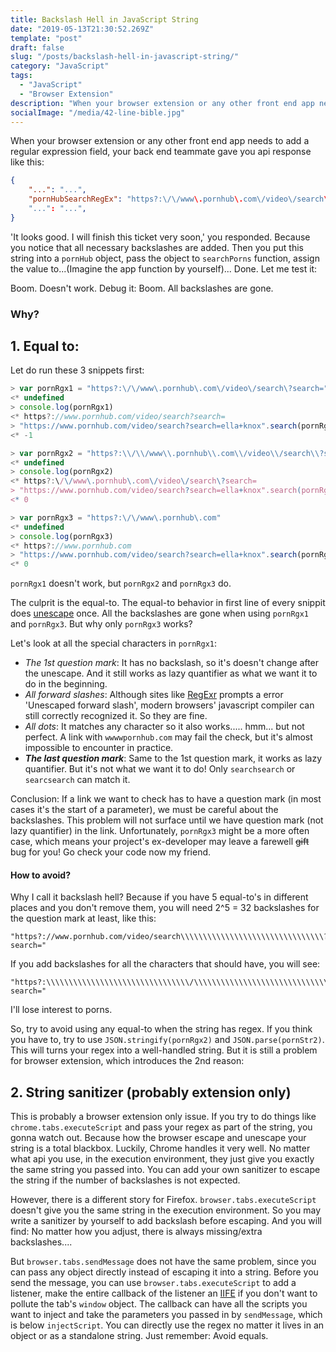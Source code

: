```yaml
---
title: Backslash Hell in JavaScript String
date: "2019-05-13T21:30:52.269Z"
template: "post"
draft: false
slug: "/posts/backslash-hell-in-javascript-string/"
category: "JavaScript"
tags:
  - "JavaScript"
  - "Browser Extension"
description: "When your browser extension or any other front end app needs to add a regular expression field, your back end teammate gave you api response like this:"
socialImage: "/media/42-line-bible.jpg"
---
```


When your browser extension or any other front end app needs to add a regular expression field, your back end teammate gave you api response like this:
```json
{
	"...": "...",
	"pornHubSearchRegEx": "https?:\/\/www\.pornhub\.com\/video\/search\?search="
	"...": "...",
}
```
'It looks good. I will finish this ticket very soon,' you responded. Because you notice that all necessary backslashes are added. Then you put this string into a `pornHub` object, pass the object to `searchPorns`  function, assign the value to...(Imagine the app function by yourself)... Done. Let me test it:

Boom. Doesn't work. Debug it: Boom. All backslashes are gone.

### Why?
## 1. Equal to:
Let do run these 3 snippets first:
```js
> var pornRgx1 = "https?:\/\/www\.pornhub\.com\/video\/search\?search="
<* undefined
> console.log(pornRgx1)
<* https?://www.pornhub.com/video/search?search=
> "https://www.pornhub.com/video/search?search=ella+knox".search(pornRgx1)
<* -1
```
```js
> var pornRgx2 = "https?:\\/\\/www\\.pornhub\\.com\\/video\\/search\\?search="
<* undefined
> console.log(pornRgx2)
<* https?:\/\/www\.pornhub\.com\/video\/search\?search=
> "https://www.pornhub.com/video/search?search=ella+knox".search(pornRgx1)
<* 0
```
```js
> var pornRgx3 = "https?:\/\/www\.pornhub\.com"
<* undefined
> console.log(pornRgx3)
<* https?://www.pornhub.com
> "https://www.pornhub.com/video/search?search=ella+knox".search(pornRgx3)
<* 0
```
`pornRgx1` doesn't work, but `pornRgx2` and `pornRgx3` do.

The culprit is the equal-to. The equal-to behavior in first line of every snippit does [unescape](https://developer.mozilla.org/en-US/docs/Web/JavaScript/Reference/Global_Objects/unescape) once. All the backslashes are gone when using `pornRgx1` and `pornRgx3`.  But why only `pornRgx3` works?

Let's look at all the special characters in `pornRgx1`:
- *The 1st question mark*:  It has no backslash, so it's doesn't change after the unescape. And it still works as lazy quantifier as what we want it to do in the beginning.
- *All forward slashes*: Although sites like [RegExr](https://regexr.com/) prompts a error 'Unescaped forward slash', modern browsers' javascript compiler can still correctly recognized it. So they are fine.
- *All dots*: It matches any character so it also works..... hmm... but not perfect. A link with `wwwwpornhub.com` may fail the check, but it's almost impossible to encounter in practice.
- ***The last question mark***: Same to the 1st question mark, it works as lazy quantifier. But it's not what we want it to do! Only `searchsearch` or `searcsearch` can match it.

Conclusion: If a link we want to check has to have a question mark (in most cases it's the start of a parameter), we must be careful about the backslashes. This problem will not surface until we have question mark (not lazy quantifier) in the link. Unfortunately, `pornRgx3` might be a more often case, which means your project's ex-developer may leave a farewell ~~gift~~ bug for you! Go check your code now my friend.

#### How to avoid?
Why I call it backslash hell? Because if you have 5 equal-to's in different places and you don't remove them, you will need 2^5 = 32 backslashes for the question mark at least, like this:
```
"https?://www.pornhub.com/video/search\\\\\\\\\\\\\\\\\\\\\\\\\\\\\\\\?search="
```
If you add backslashes for all the characters that should have, you will see:
```
"https?:\\\\\\\\\\\\\\\\\\\\\\\\\\\\\\\\/\\\\\\\\\\\\\\\\\\\\\\\\\\\\\\\\/www\\\\\\\\\\\\\\\\\\\\\\\\\\\\\\\\.pornhub\\\\\\\\\\\\\\\\\\\\\\\\\\\\\\\\.com\\\\\\\\\\\\\\\\\\\\\\\\\\\\\\\\/video\\\\\\\\\\\\\\\\\\\\\\\\\\\\\\\\/search\\\\\\\\\\\\\\\\\\\\\\\\\\\\\\\\?search="
```
I'll lose interest to porns.

So, try to avoid using any equal-to when the string has regex. If you think you have to, try to use `JSON.stringify(pornRgx2)` and `JSON.parse(pornStr2)`. This will turns your regex into a well-handled string. But it is still a problem for browser extension, which introduces the 2nd reason:

## 2. String sanitizer (probably extension only)
This is probably a browser extension only issue. If you try to do things like `chrome.tabs.executeScript` and pass your regex as part of the string, you gonna watch out. Because how the browser escape and unescape your string is a total blackbox. Luckily, Chrome handles it very well. No matter what api you use, in the execution environment, they just give you exactly the same string you passed into. You can add your own sanitizer to escape the string if the number of backslashes is not expected.

However, there is a different story for Firefox. `browser.tabs.executeScript` doesn't give you the same string in the execution environment. So you may write a sanitizer by yourself to add backslash before escaping. And you will find: No matter how you adjust, there is always missing/extra backslashes.... 

But `browser.tabs.sendMessage` does not have the same problem, since you can pass any object directly instead of escaping it into a string. Before you send the message, you can use `browser.tabs.executeScript` to add a listener, make the entire callback of the listener an [IIFE](https://developer.mozilla.org/en-US/docs/Glossary/IIFE) if you don't want to pollute the tab's `window` object. The callback can have all the scripts you want to inject and take the parameters you passed in by `sendMessage`, which is below `injectScript`. You can directly use the regex no matter it lives in an object or as a standalone string. Just remember:  Avoid equals.
